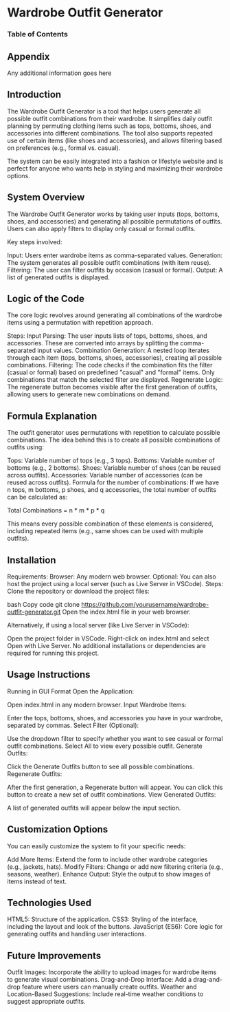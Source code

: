 
# Wardrobe Outfit Generator

### Table of Contents


## Appendix

Any additional information goes here

## Introduction
The Wardrobe Outfit Generator is a tool that helps users generate all possible outfit combinations from their wardrobe. It simplifies daily outfit planning by permuting clothing items such as tops, bottoms, shoes, and accessories into different combinations. The tool also supports repeated use of certain items (like shoes and accessories), and allows filtering based on preferences (e.g., formal vs. casual).

The system can be easily integrated into a fashion or lifestyle website and is perfect for anyone who wants help in styling and maximizing their wardrobe options.

## System Overview
The Wardrobe Outfit Generator works by taking user inputs (tops, bottoms, shoes, and accessories) and generating all possible permutations of outfits. Users can also apply filters to display only casual or formal outfits.

Key steps involved:

Input: Users enter wardrobe items as comma-separated values.
Generation: The system generates all possible outfit combinations (with item reuse).
Filtering: The user can filter outfits by occasion (casual or formal).
Output: A list of generated outfits is displayed.

## Logic of the Code
The core logic revolves around generating all combinations of the wardrobe items using a permutation with repetition approach.

Steps:
Input Parsing:
The user inputs lists of tops, bottoms, shoes, and accessories.
These are converted into arrays by splitting the comma-separated input values.
Combination Generation:
A nested loop iterates through each item (tops, bottoms, shoes, accessories), creating all possible combinations.
Filtering:
The code checks if the combination fits the filter (casual or formal) based on predefined "casual" and "formal" items.
Only combinations that match the selected filter are displayed.
Regenerate Logic:
The regenerate button becomes visible after the first generation of outfits, allowing users to generate new combinations on demand.

## Formula Explanation
The outfit generator uses permutations with repetition to calculate possible combinations. The idea behind this is to create all possible combinations of outfits using:

Tops: Variable number of tops (e.g., 3 tops).
Bottoms: Variable number of bottoms (e.g., 2 bottoms).
Shoes: Variable number of shoes (can be reused across outfits).
Accessories: Variable number of accessories (can be reused across outfits).
Formula for the number of combinations:
If we have n tops, m bottoms, p shoes, and q accessories, the total number of outfits can be calculated as:

Total Combinations = n * m * p * q

This means every possible combination of these elements is considered, including repeated items (e.g., same shoes can be used with multiple outfits).

## Installation
Requirements:
Browser: Any modern web browser.
Optional: You can also host the project using a local server (such as Live Server in VSCode).
Steps:
Clone the repository or download the project files:

bash
Copy code
git clone https://github.com/yourusername/wardrobe-outfit-generator.git
Open the index.html file in your web browser.

Alternatively, if using a local server (like Live Server in VSCode):

Open the project folder in VSCode.
Right-click on index.html and select Open with Live Server.
No additional installations or dependencies are required for running this project.

## Usage Instructions
Running in GUI Format
Open the Application:

Open index.html in any modern browser.
Input Wardrobe Items:

Enter the tops, bottoms, shoes, and accessories you have in your wardrobe, separated by commas.
Select Filter (Optional):

Use the dropdown filter to specify whether you want to see casual or formal outfit combinations. Select All to view every possible outfit.
Generate Outfits:

Click the Generate Outfits button to see all possible combinations.
Regenerate Outfits:

After the first generation, a Regenerate button will appear. You can click this button to create a new set of outfit combinations.
View Generated Outfits:

A list of generated outfits will appear below the input section.

## Customization Options
You can easily customize the system to fit your specific needs:

Add More Items: Extend the form to include other wardrobe categories (e.g., jackets, hats).
Modify Filters: Change or add new filtering criteria (e.g., seasons, weather).
Enhance Output: Style the output to show images of items instead of text.

## Technologies Used
HTML5: Structure of the application.
CSS3: Styling of the interface, including the layout and look of the buttons.
JavaScript (ES6): Core logic for generating outfits and handling user interactions.

## Future Improvements
Outfit Images: Incorporate the ability to upload images for wardrobe items to generate visual combinations.
Drag-and-Drop Interface: Add a drag-and-drop feature where users can manually create outfits.
Weather and Location-Based Suggestions: Include real-time weather conditions to suggest appropriate outfits.
